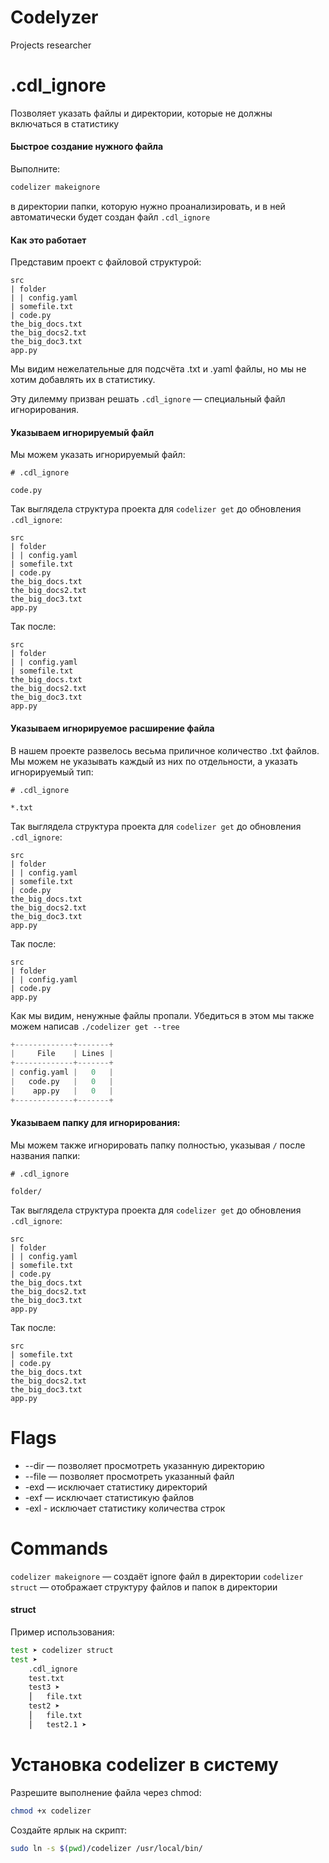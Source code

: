 # Codelyzer

Projects researcher

# .cdl_ignore

Позволяет указать файлы и директории, которые не должны включаться в статистику

#### Быстрое создание нужного файла

Выполните:

```bash
codelizer makeignore
```

в директории папки, которую нужно проанализировать, и в ней автоматически будет создан файл `.cdl_ignore`


#### Как это работает

Представим проект с файловой структурой:

```gitignore
src
| folder 
| | config.yaml
| somefile.txt
| code.py
the_big_docs.txt
the_big_docs2.txt
the_big_doc3.txt
app.py
```

Мы видим нежелательные для подсчёта .txt и .yaml файлы, но мы не хотим добавлять их в статистику. 

Эту дилемму призван решать `.cdl_ignore` — специальный файл игнорирования.

#### Указываем игнорируемый файл

Мы можем указать игнорируемый файл:

```gitignore
# .cdl_ignore

code.py
```

Так выглядела структура проекта для `codelizer get` до обновления `.cdl_ignore`:

```gitignore
src
| folder 
| | config.yaml
| somefile.txt
| code.py
the_big_docs.txt
the_big_docs2.txt
the_big_doc3.txt
app.py
```

Так после:

```gitignore
src
| folder 
| | config.yaml
| somefile.txt
the_big_docs.txt
the_big_docs2.txt
the_big_doc3.txt
app.py
```

#### Указываем игнорируемое расширение файла

В нашем проекте развелось весьма приличное количество .txt файлов. Мы можем не указывать каждый из них по отдельности, а указать игнорируемый тип:

```gitignore
# .cdl_ignore

*.txt
```

Так выглядела структура проекта для `codelizer get` до обновления `.cdl_ignore`:

```gitignore
src
| folder 
| | config.yaml
| somefile.txt
| code.py
the_big_docs.txt
the_big_docs2.txt
the_big_doc3.txt
app.py
```

Так после:

```gitignore
src
| folder 
| | config.yaml
| code.py
app.py
```

Как мы видим, ненужные файлы пропали. 
Убедиться в этом мы также можем написав
`./codelizer get --tree`

```python
+-------------+-------+
|     File    | Lines |
+-------------+-------+
| config.yaml |   0   |
|   code.py   |   0   |
|    app.py   |   0   |
+-------------+-------+
```


#### Указываем папку для игнорирования:
Мы можем также игнорировать папку полностью, указывая `/` после названия папки:

```gitignore
# .cdl_ignore

folder/
```

Так выглядела структура проекта для `codelizer get` до обновления `.cdl_ignore`:

```gitignore
src
| folder 
| | config.yaml
| somefile.txt
| code.py
the_big_docs.txt
the_big_docs2.txt
the_big_doc3.txt
app.py
```

Так после:

```gitignore
src
| somefile.txt
| code.py
the_big_docs.txt
the_big_docs2.txt
the_big_doc3.txt
app.py
```

# Flags
- --dir — позволяет просмотреть указанную директорию
- --file — позволяет просмотреть указанный файл
- -exd — исключает статистику директорий
- -exf — исключает статистикую файлов
- -exl - исключает статистику количества строк


# Commands

`codelizer makeignore` — создаёт ignore файл в директории
`codelizer struct` — отображает структуру файлов и папок в директории

#### struct

Пример использования:

```bash
test ➤ codelizer struct
test ➤ 
    .cdl_ignore
    test.txt
    test3 ➤
    ⎮   file.txt
    test2 ➤
    ⎮   file.txt
    ⎮   test2.1 ➤
```


# Установка codelizer в систему

Разрешите выполнение файла через chmod:
```bash
chmod +x codelizer
```

Создайте ярлык на скрипт:
```bash
sudo ln -s $(pwd)/codelizer /usr/local/bin/
```